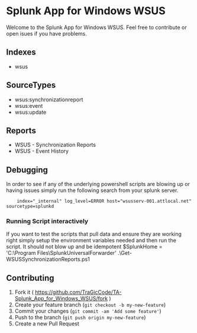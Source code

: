 # Splunk App for Windows WSUS
Welcome to the Splunk App for Windows WSUS.  Feel free to contribute or open isues if you have problems.

## Indexes
* wsus

## SourceTypes
* wsus:synchronizationreport
* wsus:event
* wsus:update


## Reports
* WSUS - Synchronization Reports
* WSUS - Event History

## Debugging
In order to see if any of the underlying powershell scripts are blowing up or having issues simply run the following search from your splunk server.

```
    index="_internal" log_level=ERROR host="wsusserv-001.attlocal.net" sourcetype=splunkd
```

### Running Script interactively
If you want to test the scripts that pull data and ensure they are working right simply setup the environment variables needed and then run the script.  It should not blow up and be idempotent
$SplunkHome = 'C:\Program Files\SplunkUniversalForwarder\'
.\Get-WSUSSynchronizationReports.ps1

## Contributing

1. Fork it ( https://github.com/TraGicCode/TA-Splunk_App_for_Windows_WSUS/fork )
2. Create your feature branch (`git checkout -b my-new-feature`)
3. Commit your changes (`git commit -am 'Add some feature'`)
4. Push to the branch (`git push origin my-new-feature`)
5. Create a new Pull Request